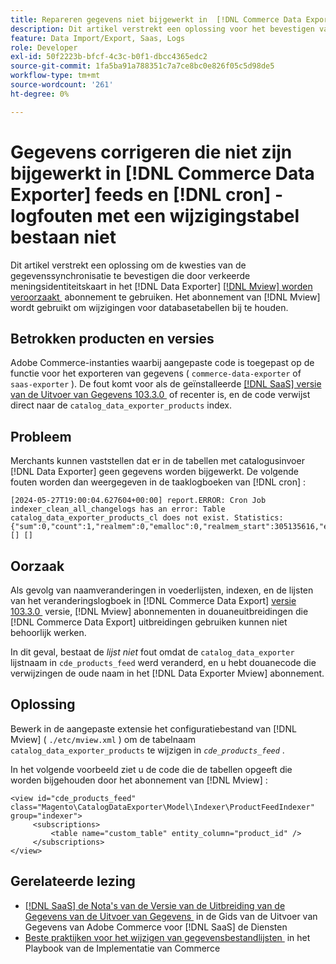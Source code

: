 ```yaml
---
title: Repareren gegevens niet bijgewerkt in  [!DNL Commerce Data Exporter]  voer en  [!DNL cron]  logboekfouten met veranderingslijst bestaan niet
description: Dit artikel verstrekt een oplossing voor het bevestigen van de kwesties van de gegevenssynchronisatie die door verkeerd meningsidentiteitskaart in  [!DNL Commerce Data Exporter mview]  abonnement te gebruiken worden veroorzaakt.
feature: Data Import/Export, Saas, Logs
role: Developer
exl-id: 50f2223b-bfcf-4c3c-b0f1-dbcc4365edc2
source-git-commit: 1fa5ba91a788351c7a7ce8bc0e826f05c5d98de5
workflow-type: tm+mt
source-wordcount: '261'
ht-degree: 0%

---
```


# Gegevens corrigeren die niet zijn bijgewerkt in [!DNL Commerce Data Exporter] feeds en [!DNL cron] -logfouten met een wijzigingstabel bestaan niet

Dit artikel verstrekt een oplossing om de kwesties van de gegevenssynchronisatie te bevestigen die door verkeerde meningsidentiteitskaart in het [!DNL Data Exporter] [[!DNL Mview] worden veroorzaakt &#x200B;](https://developer.adobe.com/commerce/php/development/components/indexing/#mview) abonnement te gebruiken. Het abonnement van [!DNL Mview] wordt gebruikt om wijzigingen voor databasetabellen bij te houden.

## Betrokken producten en versies

Adobe Commerce-instanties waarbij aangepaste code is toegepast op de functie voor het exporteren van gegevens ( `commerce-data-exporter` of `saas-exporter` ). De fout komt voor als de geïnstalleerde [[!DNL SaaS]  versie van de Uitvoer van Gegevens 103.3.0 &#x200B;](https://experienceleague.adobe.com/nl/docs/commerce-merchant-services/saas-data-export/release-notes#release-6) of recenter is, en de code verwijst direct naar de `catalog_data_exporter_products` index.

## Probleem

Merchants kunnen vaststellen dat er in de tabellen met catalogusinvoer [!DNL Data Exporter] geen gegevens worden bijgewerkt. De volgende fouten worden dan weergegeven in de taaklogboeken van [!DNL cron] :

```
[2024-05-27T19:00:04.627604+00:00] report.ERROR: Cron Job indexer_clean_all_changelogs has an error: Table catalog_data_exporter_products_cl does not exist. Statistics: {"sum":0,"count":1,"realmem":0,"emalloc":0,"realmem_start":305135616,"emalloc_start":283210384} [] [] 
```

## Oorzaak

Als gevolg van naamveranderingen in voederlijsten, indexen, en de lijsten van het veranderingslogboek in [!DNL Commerce Data Export] [&#x200B; versie 103.3.0 &#x200B;](https://experienceleague.adobe.com/nl/docs/commerce-merchant-services/saas-data-export/release-notes#release-9) versie, [!DNL Mview] abonnementen in douaneuitbreidingen die [!DNL Commerce Data Export] uitbreidingen gebruiken kunnen niet behoorlijk werken.

In dit geval, bestaat de *lijst niet* fout omdat de `catalog_data_exporter` lijstnaam in `cde_products_feed` werd veranderd, en u hebt douanecode die verwijzingen de oude naam in het [!DNL Data Exporter Mview] abonnement.

## Oplossing

Bewerk in de aangepaste extensie het configuratiebestand van [!DNL Mview] ( ```./etc/mview.xml``` ) om de tabelnaam `catalog_data_exporter_products` te wijzigen in *`cde_products_feed`* .

In het volgende voorbeeld ziet u de code die de tabellen opgeeft die worden bijgehouden door het abonnement van [!DNL Mview] :

```
<view id="cde_products_feed" class="Magento\CatalogDataExporter\Model\Indexer\ProductFeedIndexer" group="indexer">
     <subscriptions>
         <table name="custom_table" entity_column="product_id" />
     </subscriptions>
</view>
```

## Gerelateerde lezing

* [[!DNL SaaS]  de Nota&#39;s van de Versie van de Uitbreiding van de Gegevens van de Uitvoer van Gegevens &#x200B;](https://experienceleague.adobe.com/nl/docs/commerce-merchant-services/saas-data-export/release-notes) in de Gids van de Uitvoer van Gegevens van Adobe Commerce voor [!DNL SaaS] de Diensten
* [&#x200B; Beste praktijken voor het wijzigen van gegevensbestandlijsten &#x200B;](https://experienceleague.adobe.com/nl/docs/commerce-operations/implementation-playbook/best-practices/development/modifying-core-and-third-party-tables#why-adobe-recommends-avoiding-modifications) in het Playbook van de Implementatie van Commerce
